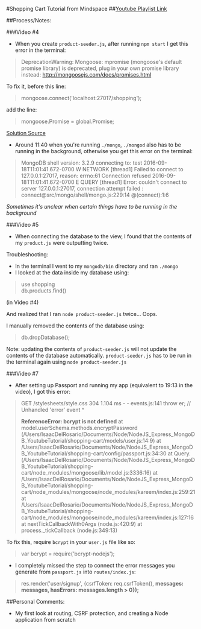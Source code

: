 #Shopping Cart Tutorial from Mindspace
##[Youtube Playlist Link](https://www.youtube.com/watch?v=56TizEw2LgI&list=PL55RiY5tL51rajp7Xr_zk-fCFtzdlGKUp)

##Process/Notes:

###Video #4
 - When you create `product-seeder.js`, after running `npm start` I get this error in the terminal:

> DeprecationWarning: Mongoose: mpromise (mongoose's default promise library) is deprecated, plug in your own promise library instead: http://mongoosejs.com/docs/promises.html

To fix it, before this line:

> mongoose.connect('localhost:27017/shopping');

add the line:

> mongoose.Promise = global.Promise;

[Solution Source](https://github.com/Automattic/mongoose/issues/4291)

 - Around 11:40 when you're running `./mongo`, `./mongod` also has to be running in the background, otherwise you get this error on the terminal:

 > MongoDB shell version: 3.2.9
 > connecting to: test
 > 2016-09-18T11:01:41.672-0700 W NETWORK  [thread1] Failed to connect to 127.0.0.1:27017, reason: errno:61 Connection refused
 > 2016-09-18T11:01:41.672-0700 E QUERY    [thread1] Error: couldn't connect to server 127.0.0.1:27017, connection attempt failed :
 > connect@src/mongo/shell/mongo.js:229:14
 > @(connect):1:6

 *Sometimes it's unclear when certain things have to be running in the background*

###Video #5
 - When connecting the database to the view, I found that the contents of my `product.js` were outputting twice.
 
 Troubleshooting:
  - In the terminal I went to my `mongodb/bin` directory and ran `./mongo`
  - I looked at the data inside my database using:

 > use shopping  
 > db.products.find()  

(in Video #4)

  And realized that I ran `node product-seeder.js` twice... Oops.

  I manually removed the contents of the database using:

  > db.dropDatabase();

  Note: updating the contents of `product-seeder.js` will not update the contents of the database automatically. `product-seeder.js` has to be run in the terminal again using `node product-seeder.js`

###Video #7

- After setting up Passport and running my app (equivalent to 19:13 in the video), I got this error:

 > GET /stylesheets/style.css 304 1.104 ms - -
 > events.js:141
 >     throw er; // Unhandled 'error' event
 >     ^
 >
 > **ReferenceError: bcrypt is not defined**
 >   at model.userSchema.methods.encryptPassword (/Users/IsaacDelRosario/Documents/Node/NodeJS_Express_MongoDB_YoutubeTutorial/shopping-cart/models/user.js:14:9)
 >   at /Users/IsaacDelRosario/Documents/Node/NodeJS_Express_MongoDB_YoutubeTutorial/shopping-cart/config/passport.js:34:30
 >   at Query.<anonymous> (/Users/IsaacDelRosario/Documents/Node/NodeJS_Express_MongoDB_YoutubeTutorial/shopping-cart/node_modules/mongoose/lib/model.js:3336:16)
 >   at /Users/IsaacDelRosario/Documents/Node/NodeJS_Express_MongoDB_YoutubeTutorial/shopping-cart/node_modules/mongoose/node_modules/kareem/index.js:259:21
 >   at /Users/IsaacDelRosario/Documents/Node/NodeJS_Express_MongoDB_YoutubeTutorial/shopping-cart/node_modules/mongoose/node_modules/kareem/index.js:127:16
 >   at nextTickCallbackWith0Args (node.js:420:9)
 >   at process._tickCallback (node.js:349:13)

To fix this, require `bcrypt` in your `user.js` file like so:  
 > var bcrypt   = require('bcrypt-nodejs');

- I completely missed the step to connect the error messages you generate from `passport.js` into `routes/index.js`:  

 > res.render('user/signup', {csrfToken: req.csrfToken(), **messages: messages, hasErrors: messages.length > 0});**

##Personal Comments:
 - My first look at routing, CSRF protection, and creating a Node application from scratch